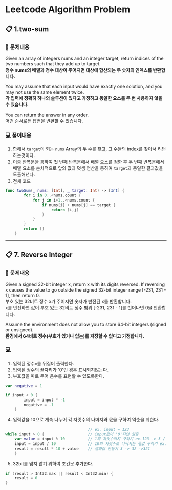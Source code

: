 # Leetcode Algorithm Problem
## 📋 1.two-sum
### 📜 문제내용   
Given an array of integers nums and an integer target, return indices of the two numbers such that they add up to target.   
**정수 nums의 배열과 정수 대상이 주어지면 대상에 합산되는 두 숫자의 인덱스를 반환합니다.**

You may assume that each input would have exactly one solution, and you may not use the same element twice.   
**각 입력에 정확히 하나의 솔루션이 있다고 가정하고 동일한 요소를 두 번 사용하지 않을 수 있습니다.**

You can return the answer in any order.   
어떤 순서로든 답변을 반환할 수 있습니다.   

### 💻 풀이내용
1. 합해서 ```target```이 되는 ```nums``` Array의 두 수를 찾고, 그 수들의 index를 찾아서 리턴하는것이다.
2. 이중 반복문을 통하여 첫 번째 반복문에서 배열 요소를 정한 후 두 번째 반복문에서 배열 요소를 순차적으로 앞의 값과 덧셈 연산을 통하여 ```target```과 동일한 결과값을 도출해낸다.
3. 전체 코드
```swift
func twoSum(_ nums: [Int], _ target: Int) -> [Int] { 
        for i in 0..<nums.count { 
            for j in i+1..<nums.count { 
                if nums[i] + nums[j] == target { 
                    return [i,j] 
                } 
            } 
        } 
        return [] 
    } 
```
***
## 📋 7. Reverse Integer
### 📜 문제내용
Given a signed 32-bit integer x, return x with its digits reversed. If reversing x causes the value to go outside the signed 32-bit integer range [-231, 231 - 1], then return 0.   
부호 있는 32비트 정수 x가 주어지면 숫자가 반전된 x를 반환합니다.   
 x를 반전하면 값이 부호 있는 32비트 정수 범위 [-231, 231 - 1]를 벗어나면 0을 반환합니다.

 Assume the environment does not allow you to store 64-bit integers (signed or unsigned).   
 **환경에서 64비트 정수(부호가 있거나 없는)를 저장할 수 없다고 가정합니다.**

 ### 💻 
 1. 입력된 정수```x```를 뒤집어 출력한다.
 2. 입력된 정수의 끝자리가 '0'인 경우 표시되지않는다.
 3. 부호값을 따로 두어 음수를 표현할 수 있도록한다.
```swift
var negative = 1

if input < 0 {
        input = input * -1
        negative = -1
    }
```
4. 입력값을 10으로 계속 나누어 각 자릿수의 나머지와 몫을 구하여 역순을 취한다.
```swift
                                    // ex. input = 123
while input > 0 {                   // input값이 '0'되면 탈출
    var value = input % 10          // 1의 자릿수까지 구하기 ex.123 -> 3 / 12 -> 2
    input = input / 10              // 10의 자릿수로 나눠지는 몫값 구하기 ex. 12 -> 1
    result = result * 10 + value    // 결과값 만들기 3 -> 32 ->321
    }
```
5. 32bit를 넘지 않기 위하여 조건문 추가한다.
```swift
if (result > Int32.max || result < Int32.min) {
    result = 0
}
```
